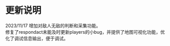 # 更新说明  
2023/11/17 增加对敌人无敌的判断和采集功能。   
           修复了respondact未能及时更新players的小bug，并提供了地图可视化功能，优化了调试信息输出，便于调试。